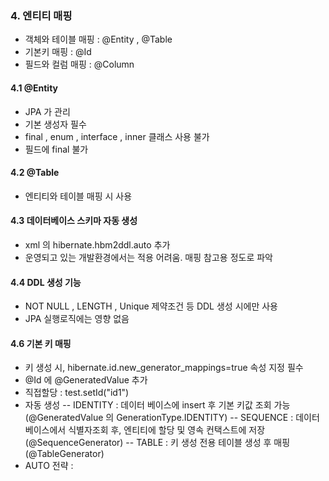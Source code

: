 ### 4. 엔티티 매핑 
- 객체와 테이블 매핑 : @Entity , @Table
- 기본키 매핑 : @Id
- 필드와 컬럼 매핑 : @Column


#### 4.1 @Entity 
- JPA 가 관리 
- 기본 생성자 필수 
- final , enum , interface , inner 클래스 사용 불가 
- 필드에 final 불가 

#### 4.2 @Table
- 엔티티와 테이블 매핑 시 사용 

#### 4.3 데이터베이스 스키마 자동 생성
- xml 의 hibernate.hbm2ddl.auto 추가 
- 운영되고 있는 개발환경에서는 적용 어려움. 매핑 참고용 정도로 파악 

#### 4.4 DDL 생성 기능
- NOT NULL , LENGTH , Unique 제약조건 등 DDL 생성 시에만 사용
- JPA 실행로직에는 영향 없음 

#### 4.6 기본 키 매핑 
- 키 생성 시, hibernate.id.new_generator_mappings=true 속성 지정 필수 
- @Id 에 @GeneratedValue 추가 
- 직접할당 : test.setId("id1")
- 자동 생성 
  -- IDENTITY : 데이터 베이스에 insert 후 기본 키값 조회 가능 (@GeneratedValue 의 GenerationType.IDENTITY)
  -- SEQUENCE : 데이터 베이스에서 식별자조회 후, 엔티티에 할당 및 영속 컨택스트에 저장 (@SequenceGenerator)
  -- TABLE : 키 생성 전용 테이블 생성 후 매핑 (@TableGenerator)
- AUTO 전략 : 
